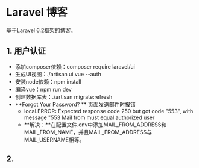 # Laravel 博客
基于Laravel 6.2框架的博客。

## 1. 用户认证
  * 添加composer依赖：composer require laravel/ui
  * 生成UI视图：./artisan ui vue --auth
  * 安装node依赖：npm install
  * 编译vue：npm run dev
  * 创建数据库表：./artisan migrate:refresh
  * **Forgot Your Password? ** 页面发送邮件时报错
      * local.ERROR: Expected response code 250 but got code "553", with message "553 Mail from must equal authorized user
      * **解决：**在配置文件.env中添加MAIL_FROM_ADDRESS和MAIL_FROM_NAME，并且MAIL_FROM_ADDRESS与MAIL_USERNAME相等。

## 2. 

